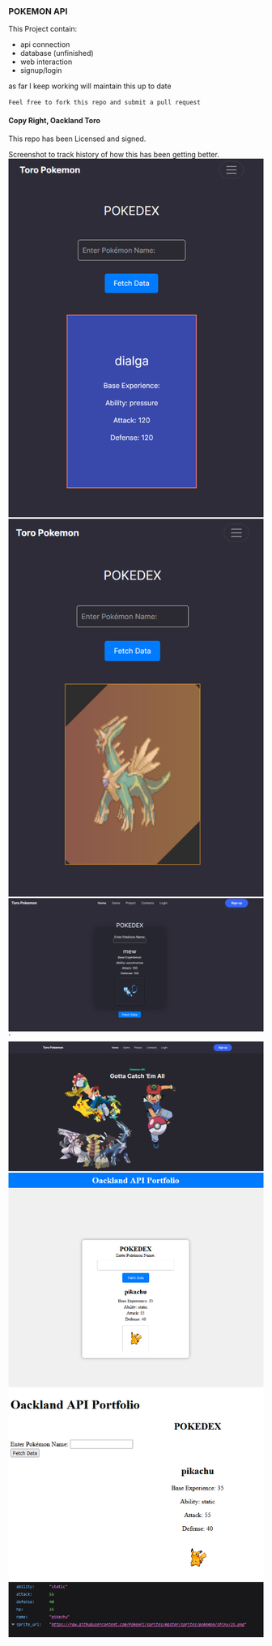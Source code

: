 ### POKEMON API

This Project contain:

- api connection
- database (unfinished)
- web interaction
- signup/login

as far I keep working will maintain this up to date

`Feel free to fork this repo and submit a pull request`

#### Copy Right, Oackland Toro

This repo has been Licensed and signed.

Screenshot to track history of how this has been getting better.
![Alt_text](/app/static/back_card.png "html format")
![Alt_text](/app/static/22aug23.png "html format")
![Alt_text](/app/static/Screenshot%202023-08-22%20093404.png "html format")`
![Alt_text](/app/static/Screenshot%202023-08-22%20092934.png "html format")
![Alt text]( /app/static/Screenshot%202023-08-19%20072906.png "html format")
![Alt text]( /app/static/Screenshot%202023-08-19%20051004.png "html format")
![Alt text]( /app/static/Screenshot%202023-08-19%20045509.png "json format")
